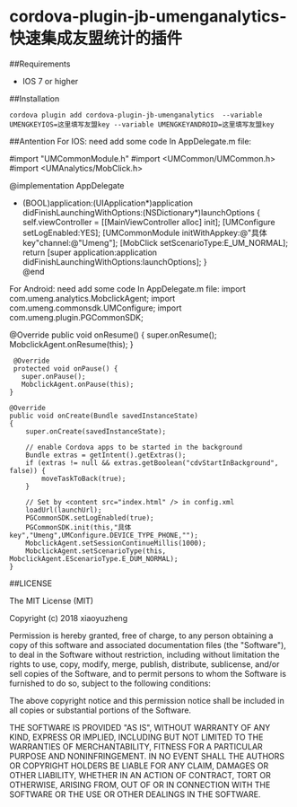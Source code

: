 # cordova-plugin-jb-umenganalytics- 快速集成友盟统计的插件

##Requirements

 - IOS 7 or higher

##Installation

    cordova plugin add cordova-plugin-jb-umenganalytics  --variable UMENGKEYIOS=这里填写友盟key --variable UMENGKEYANDROID=这里填写友盟key

##Antention
For IOS:
need add some code In AppDelegate.m file:

 #import "UMCommonModule.h" 
 #import <UMCommon/UMCommon.h> 
 #import <UMAnalytics/MobClick.h>

@implementation AppDelegate

- (BOOL)application:(UIApplication*)application didFinishLaunchingWithOptions:(NSDictionary*)launchOptions
{
    self.viewController = [[MainViewController alloc] init]; 
 [UMConfigure setLogEnabled:YES];
 [UMCommonModule initWithAppkey:@"具体key"channel:@"Umeng"]; 
 [MobClick setScenarioType:E_UM_NORMAL];
    return [super application:application didFinishLaunchingWithOptions:launchOptions];
}  
@end

For Android:
need add some code In AppDelegate.m file:
 import com.umeng.analytics.MobclickAgent; 
 import com.umeng.commonsdk.UMConfigure; 
 import com.umeng.plugin.PGCommonSDK;

 @Override 
      public void onResume() { 
        super.onResume();
        MobclickAgent.onResume(this);
     } 

     @Override 
     protected void onPause() { 
       super.onPause(); 
       MobclickAgent.onPause(this);
    } 

    @Override
    public void onCreate(Bundle savedInstanceState)
    {
        super.onCreate(savedInstanceState);

        // enable Cordova apps to be started in the background
        Bundle extras = getIntent().getExtras();
        if (extras != null && extras.getBoolean("cdvStartInBackground", false)) {
            moveTaskToBack(true);
        }

        // Set by <content src="index.html" /> in config.xml
        loadUrl(launchUrl);
        PGCommonSDK.setLogEnabled(true); 
        PGCommonSDK.init(this,"具体key","Umeng",UMConfigure.DEVICE_TYPE_PHONE,"");
        MobclickAgent.setSessionContinueMillis(1000);
        MobclickAgent.setScenarioType(this, MobclickAgent.EScenarioType.E_DUM_NORMAL);
    }

  
##LICENSE

The MIT License (MIT)

Copyright (c) 2018 xiaoyuzheng

Permission is hereby granted, free of charge, to any person obtaining a copy of this software and associated documentation files (the "Software"), to deal in the Software without restriction, including without limitation the rights to use, copy, modify, merge, publish, distribute, sublicense, and/or sell copies of the Software, and to permit persons to whom the Software is furnished to do so, subject to the following conditions:

The above copyright notice and this permission notice shall be included in all copies or substantial portions of the Software.

THE SOFTWARE IS PROVIDED "AS IS", WITHOUT WARRANTY OF ANY KIND, EXPRESS OR IMPLIED, INCLUDING BUT NOT LIMITED TO THE WARRANTIES OF MERCHANTABILITY, FITNESS FOR A PARTICULAR PURPOSE AND NONINFRINGEMENT. IN NO EVENT SHALL THE AUTHORS OR COPYRIGHT HOLDERS BE LIABLE FOR ANY CLAIM, DAMAGES OR OTHER LIABILITY, WHETHER IN AN ACTION OF CONTRACT, TORT OR OTHERWISE, ARISING FROM, OUT OF OR IN CONNECTION WITH THE SOFTWARE OR THE USE OR OTHER DEALINGS IN THE SOFTWARE.


   
 

    
    
